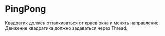 # PingPong
Квадратик должен отталкиваться от краев окна и менять направление.
Движение квадратика должно задаваться через Thread.